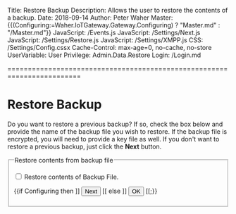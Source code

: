 ﻿Title: Restore Backup
Description: Allows the user to restore the contents of a backup.
Date: 2018-09-14
Author: Peter Waher
Master: {{(Configuring:=Waher.IoTGateway.Gateway.Configuring) ? "Master.md" : "/Master.md"}}
JavaScript: /Events.js
JavaScript: /Settings/Next.js
JavaScript: /Settings/Restore.js
JavaScript: /Settings/XMPP.js
CSS: /Settings/Config.cssx
Cache-Control: max-age=0, no-cache, no-store
UserVariable: User
Privilege: Admin.Data.Restore
Login: /Login.md

========================================================================

Restore Backup
===================

Do you want to restore a previous backup? If so, check the box below and provide the name of the backup file you wish to restore. If the backup file is
encrypted, you will need to provide a key file as well. If you don't want to restore a previous backup, just click the **Next** button.

<form>
<fieldset>
<legend>Restore contents from backup file</legend>

<p>
<input type="checkbox" name="RestoreBackup" id="RestoreBackup" onclick="ToggleRestoreBackup()"/>
<label for="RestoreBackup" title="If you want to restore the contents of a backup file, check this box.">Restore contents of Backup File.</label>
</p>

<div id="RestoreProperties" style="display:none">

<p>
<label for="BackupFile">Backup File:</label>  
<input id="BackupFile" name="BackupFile" type="file" title="Backup File to restore." accept="*/*" onchange="HideNext()"/>
</p>

<p>
<label for="KeyFile">Key File (if encrypted):</label>  
<input id="KeyFile" name="KeyFile" type="file" title="Key File to decrypt backup file." accept="*/*" onchange="HideNext()"/>
</p>

**Note**: By restoring the contents of a backup file, you may lose the contents of the current database. Check the following checkbox to replace any
existing data with the contents of the backup file. If not checked, the backup file will simply be verified

<p>
<input type="checkbox" name="OverwriteExisting" id="OverwriteExisting" onclick="ToggleOverwriteExisting()"/>
<label for="OverwriteExisting" title="If you want to replace existing data with the contents of the backup file, check this box.">Overwrite existing data.</label>
</p>

<p style="display:none">
<input type="checkbox" name="OnlySelectedCollections" id="OnlySelectedCollections" onclick="ToggleSelectedCollections()"/>
<label for="OnlySelectedCollections" title="If only selected collections are to be restored.">Only restore selected parts.</label>
</p>

<fieldset id="SelectedParts" style="display:none">
<legend>Parts</legend>
<div id='Parts'>
{{foreach PartName in ["Database","Ledger","Files"] do ]]
<p>
<input type="checkbox" name="Part_((PartName))" data-part="((PartName))" id="Part_((PartName))"/>
<label for="Part_((PartName))" title="If checked, the ((PartName)) part of the backup file will be restored.">((PartName))</label>
</p>[[}}
</div>
</fieldset>

<fieldset id="SelectedCollections" style="display:none">
<legend>Collections</legend>
<div id='Collections'>
{{foreach CollectionName in Waher.Persistence.Database.GetCollections() do ]]
<p>
<input type="checkbox" name="Collection_((CollectionName))" data-collection="((CollectionName))" id="Collection_((CollectionName))"/>
<label for="Collection_((CollectionName))" title="If checked, objects in collection ((CollectionName)) will be restored.">((CollectionName))</label>
</p>[[}}
</div>
</fieldset>

</div>

<p>
{{if Configuring then ]]
<button id='NextButton' type='button' onclick='Next()'>Next</button>
[[ else ]]
<button id='NextButton' type='button' onclick='Ok()'>OK</button>
[[;}}
<button id='RestoreButton' type='button' onclick='Restore()' style='display:none'>Verify</button>
</p>
</fieldset>

<fieldset id="RestorationStatus" style="display:none">
<legend>Status</legend>
<div id='Status'></div>
</fieldset>

</form>
